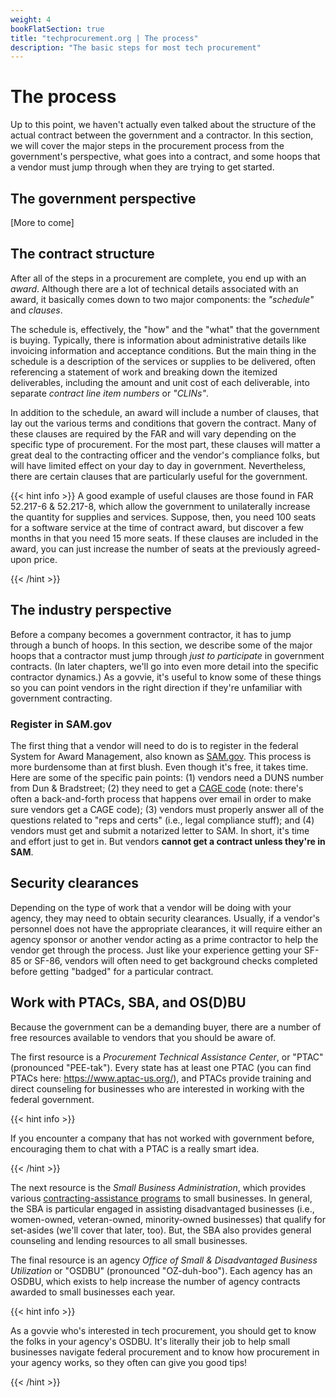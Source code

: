 ```yaml
---
weight: 4
bookFlatSection: true
title: "techprocurement.org | The process"
description: "The basic steps for most tech procurement"
---
```


# The process

Up to this point, we haven't actually even talked about the structure of the actual contract between the government and a contractor. In this section, we will cover the major steps in the procurement process from the government's perspective, what goes into a contract, and some hoops that a vendor must jump through when they are trying to get started.

## The government perspective

[More to come]

## The contract structure

After all of the steps in a procurement are complete, you end up with an _award_. Although there are a lot of technical details associated with an award, it basically comes down to two major components: the _"schedule"_ and _clauses_.

The schedule is, effectively, the "how" and the "what" that the government is buying. Typically, there is information about administrative details like invoicing information and acceptance conditions. But the main thing in the schedule is a description of the services or supplies to be delivered, often referencing a statement of work and breaking down the itemized deliverables, including the amount and unit cost of each deliverable, into separate _contract line item numbers_ or _"CLINs"_.

In addition to the schedule, an award will include a number of clauses, that lay out the various terms and conditions that govern the contract. Many of these clauses are required by the FAR and will vary depending on the specific type of procurement. For the most part, these clauses will matter a great deal to the contracting officer and the vendor's compliance folks, but will have limited effect on your day to day in government. Nevertheless, there are certain clauses that are particularly useful for the government.

{{< hint info >}}
A good example of useful clauses are those found in FAR 52.217-6 & 52.217-8, which allow the government to unilaterally increase the quantity for supplies and services. Suppose, then, you need 100 seats for a software service at the time of contract award, but discover a few months in that you need 15 more seats. If these clauses are included in the award, you can just increase the number of seats at the previously agreed-upon price.

{{< /hint >}}

## The industry perspective

Before a company becomes a government contractor, it has to jump through a bunch of hoops. In this section, we describe some of the major hoops that a contractor must jump through _just to participate_ in government contracts. (In later chapters, we'll go into even more detail into the specific contractor dynamics.) As a govvie, it's useful to know some of these things so you can point vendors in the right direction if they're unfamiliar with government contracting.

### Register in SAM.gov

The first thing that a vendor will need to do is to register in the federal System for Award Management, also known as [SAM.gov](https://sam.gov). This process is more burdensome than at first blush. Even though it's free, it takes time. Here are some of the specific pain points: (1) vendors need a DUNS number from Dun & Bradstreet; (2) they need to get a [CAGE code](https://cage.dla.mil/) (note: there's often a back-and-forth process that happens over email in order to make sure vendors get a CAGE code); (3) vendors must properly answer all of the questions related to "reps and certs" (i.e., legal compliance stuff); and (4) vendors must get and submit a notarized letter to SAM. In short, it's time and effort just to get in. But vendors **cannot get a contract unless they're in SAM**.

## Security clearances

Depending on the type of work that a vendor will be doing with your agency, they may need to obtain security clearances. Usually, if a vendor's personnel does not have the appropriate clearances, it will require either an agency sponsor or another vendor acting as a prime contractor to help the vendor get through the process. Just like your experience getting your SF-85 or SF-86, vendors will often need to get background checks completed before getting "badged" for a particular contract.

## Work with PTACs, SBA, and OS(D)BU

Because the government can be a demanding buyer, there are a number of free resources available to vendors that you should be aware of.

The first resource is a _Procurement Technical Assistance Center_, or "PTAC" (pronounced "PEE-tak"). Every state has at least one PTAC (you can find PTACs here: https://www.aptac-us.org/), and PTACs provide training and direct counseling for businesses who are interested in working with the federal government.

{{< hint info >}}

If you encounter a company that has not worked with government before, encouraging them to chat with a PTAC is a really smart idea.

{{< /hint >}}

The next resource is the _Small Business Administration_, which provides various [contracting-assistance programs](https://www.sba.gov/federal-contracting/contracting-assistance-programs) to small businesses. In general, the SBA is particular engaged in assisting disadvantaged businesses (i.e., women-owned, veteran-owned, minority-owned businesses) that qualify for set-asides (we'll cover that later, too). But, the SBA also provides general counseling and lending resources to all small businesses.

The final resource is an agency _Office of Small & Disadvantaged Business Utilization_ or "OSDBU" (pronounced "OZ-duh-boo"). Each agency has an OSDBU, which exists to help increase the number of agency contracts awarded to small businesses each year.

{{< hint info >}}

As a govvie who's interested in tech procurement, you should get to know the folks in your agency's OSDBU. It's literally their job to help small businesses navigate federal procurement and to know how procurement in your agency works, so they often can give you good tips!

{{< /hint >}}
